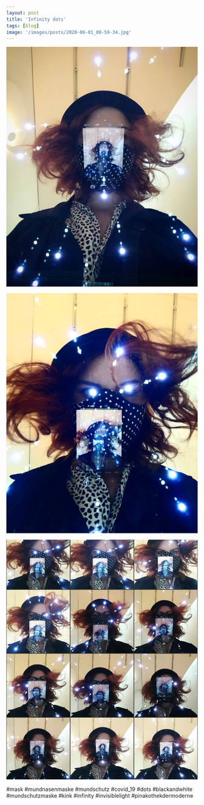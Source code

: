 ```yaml
---
layout: post
title: 'Infinity dots'
tags: [blog]
image: '/images/posts/2020-06-01_08-59-34.jpg'
---
```


![](/images/posts/2020-06-01_08-59-34_2.jpg)

![](/images/posts/2020-06-01_08-59-34_3.jpg)

![](/images/posts/2020-06-01_08-59-34_4.jpg)

#mask #mundnasenmaske #mundschutz #covid_19 #dots #blackandwhite #mundschutzmaske #kink #infinity #invisiblelight #pinakothekdermoderne
